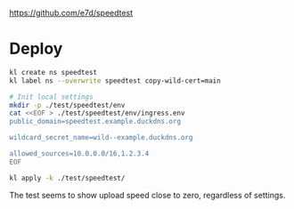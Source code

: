 
https://github.com/e7d/speedtest

# Deploy

```bash
kl create ns speedtest
kl label ns --overwrite speedtest copy-wild-cert=main

# Init local settings
mkdir -p ./test/speedtest/env
cat <<EOF > ./test/speedtest/env/ingress.env
public_domain=speedtest.example.duckdns.org

wildcard_secret_name=wild--example.duckdns.org

allowed_sources=10.0.0.0/16,1.2.3.4
EOF

kl apply -k ./test/speedtest/
```

The test seems to show upload speed close to zero, regardless of settings.
